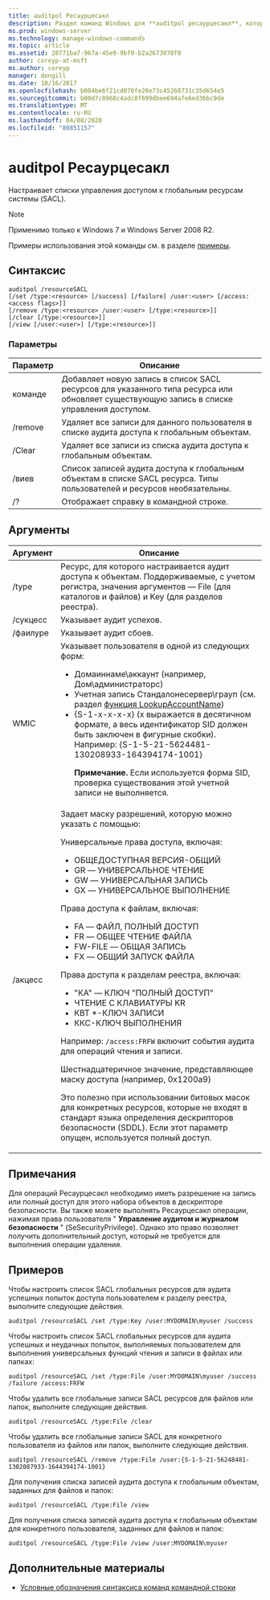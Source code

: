```yaml
---
title: auditpol Ресаурцесакл
description: Раздел команд Windows для **auditpol ресаурцесакл**, который настраивает списки управления доступом к глобальным ресурсам системы (SACL).
ms.prod: windows-server
ms.technology: manage-windows-commands
ms.topic: article
ms.assetid: 28771ba7-967a-45e9-9bf0-b2a2673070f0
author: coreyp-at-msft
ms.author: coreyp
manager: dongill
ms.date: 10/16/2017
ms.openlocfilehash: b004be6f21cd076fe20e73c45268731c35d654e5
ms.sourcegitcommit: b00d7c8968c4adc8f699dbee694afe6ed36bc9de
ms.translationtype: MT
ms.contentlocale: ru-RU
ms.lasthandoff: 04/08/2020
ms.locfileid: "80851157"
---
```

# <a name="auditpol-resourcesacl"></a>auditpol Ресаурцесакл

Настраивает списки управления доступом к глобальным ресурсам системы (SACL).

> [!NOTE]
> Применимо только к Windows 7 и Windows Server 2008 R2.

Примеры использования этой команды см. в разделе [примеры](#BKMK_Examples).

## <a name="syntax"></a>Синтаксис

```
auditpol /resourceSACL
[/set /type:<resource> [/success] [/failure] /user:<user> [/access:<access flags>]]
[/remove /type:<resource> /user:<user> [/type:<resource>]]
[/clear [/type:<resource>]]
[/view [/user:<user>] [/type:<resource>]]
```

### <a name="parameters"></a>Параметры

| Параметр | Описание |
| --------- | ----------- |
| команде | Добавляет новую запись в список SACL ресурсов для указанного типа ресурса или обновляет существующую запись в списке управления доступом. |
| /remove | Удаляет все записи для данного пользователя в списке аудита доступа к глобальным объектам. |
| /Clear | Удаляет все записи из списка аудита доступа к глобальным объектам.|
| /виев | Список записей аудита доступа к глобальным объектам в списке SACL ресурса. Типы пользователей и ресурсов необязательны. |
| /? | Отображает справку в командной строке. |

## <a name="arguments"></a>Аргументы

| Аргумент | Описание |
| -------- | ----------- | 
| /type | Ресурс, для которого настраивается аудит доступа к объектам. Поддерживаемые, с учетом регистра, значения аргументов — File (для каталогов и файлов) и Key (для разделов реестра). |
| /сукцесс | Указывает аудит успехов. |
| /фаилуре | Указывает аудит сбоев. |
| WMIC | Указывает пользователя в одной из следующих форм:<ul><li> Домаиннаме\аккаунт (например, Дом\администраторс)</li><li>Учетная запись Стандалонесервер\грауп (см. раздел [функция LookupAccountName](https://msdn.microsoft.com/library/windows/desktop/aa379159(v=vs.85).aspx))</li><li>{S-1-x-x-x-x} (x выражается в десятичном формате, а весь идентификатор SID должен быть заключен в фигурные скобки). Например: {S-1-5-21-5624481-130208933-164394174-1001}<p>**Примечание.** Если используется форма SID, проверка существования этой учетной записи не выполняется.</li></ul> |
| /акцесс | Задает маску разрешений, которую можно указать с помощью:<p>Универсальные права доступа, включая:<ul><li>ОБЩЕДОСТУПНАЯ ВЕРСИЯ-ОБЩИЙ</li><li>GR — УНИВЕРСАЛЬНОЕ ЧТЕНИЕ</li><li>GW — УНИВЕРСАЛЬНАЯ ЗАПИСЬ</li><li>GX — УНИВЕРСАЛЬНОЕ ВЫПОЛНЕНИЕ</li></ul><p>Права доступа к файлам, включая:<ul><li>FA — ФАЙЛ, ПОЛНЫЙ ДОСТУП</li><li>FR — ОБЩЕЕ ЧТЕНИЕ ФАЙЛА</li><li>FW-FILE — ОБЩАЯ ЗАПИСЬ</li><li>FX — ОБЩИЙ ЗАПУСК ФАЙЛА</li></ul><p>Права доступа к разделам реестра, включая:<ul><li>"КА" — КЛЮЧ "ПОЛНЫЙ ДОСТУП"</li><li>ЧТЕНИЕ С КЛАВИАТУРЫ KR</li><li>КВТ *-КЛЮЧ ЗАПИСИ</li><li>ККС-КЛЮЧ ВЫПОЛНЕНИЯ</li></ul><p>Например: `/access:FRFW` включит события аудита для операций чтения и записи.<p>Шестнадцатеричное значение, представляющее маску доступа (например, 0x1200a9)<p>    Это полезно при использовании битовых масок для конкретных ресурсов, которые не входят в стандарт языка определения дескрипторов безопасности (SDDL). Если этот параметр опущен, используется полный доступ. |

## <a name="remarks"></a>Примечания

Для операций Ресаурцесакл необходимо иметь разрешение на запись или полный доступ для этого набора объектов в дескрипторе безопасности. Вы также можете выполнять Ресаурцесакл операции, нажимая права пользователя " **Управление аудитом и журналом безопасности** " (SeSecurityPrivilege). Однако это право позволяет получить дополнительный доступ, который не требуется для выполнения операции удаления.

## <a name="examples"></a><a name=BKMK_Examples></a>Примеров

Чтобы настроить список SACL глобальных ресурсов для аудита успешных попыток доступа пользователем к разделу реестра, выполните следующие действия.

```
auditpol /resourceSACL /set /type:Key /user:MYDOMAIN\myuser /success
```

Чтобы настроить список SACL глобальных ресурсов для аудита успешных и неудачных попыток, выполняемых пользователем для выполнения универсальных функций чтения и записи в файлах или папках:

```
auditpol /resourceSACL /set /type:File /user:MYDOMAIN\myuser /success /failure /access:FRFW
```

Чтобы удалить все глобальные записи SACL ресурсов для файлов или папок, выполните следующие действия.

```
auditpol /resourceSACL /type:File /clear
```

Чтобы удалить все глобальные записи SACL для конкретного пользователя из файлов или папок, выполните следующие действия.

```
auditpol /resourceSACL /remove /type:File /user:{S-1-5-21-56248481-1302087933-1644394174-1001}
```

Для получения списка записей аудита доступа к глобальным объектам, заданных для файлов и папок:

```
auditpol /resourceSACL /type:File /view
```

Для получения списка записей аудита доступа к глобальным объектам для конкретного пользователя, заданных для файлов и папок:

```
auditpol /resourceSACL /type:File /view /user:MYDOMAIN\myuser
```

## <a name="additional-references"></a>Дополнительные материалы

- [Условные обозначения синтаксиса команд командной строки](command-line-syntax-key.md)